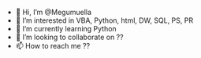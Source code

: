 - 👋 Hi, I’m @Megumuella
- 👀 I’m interested in VBA, Python, html, DW, SQL, PS, PR
- 🌱 I’m currently learning Python
- 💞️ I’m looking to collaborate on ??
- 📫 How to reach me ??

<!---
Megumuella/Megumuella is a ✨ special ✨ repository because its `README.md` (this file) appears on your GitHub profile.
You can click the Preview link to take a look at your changes.
--->
